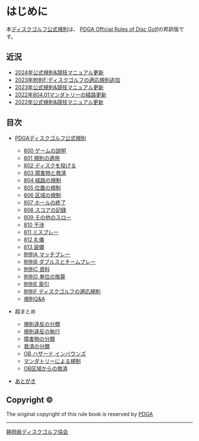 # はじめに

本[ディスクゴルフ公式規則](index)は、
[PDGA Official Rules of Disc Golf](https://www.pdga.com/rules/official-rules-disc-golf)の邦訳版です。


## 近況

* [2024年公式規則&競技マニュアル更新](https://drive.google.com/file/d/1boR4HMhim6qYjtv6jsai1r2QLZv4tUoS/view)
* [2023年附則F:ディスクゴルフの適応規則追加](https://drive.google.com/file/d/1pqpwrATw00Vn5M8o2lb5KQckR_As1M9E/view)
* [2023年公式規則&競技マニュアル更新](https://docs.google.com/presentation/d/e/2PACX-1vRQKajZr0Ye-F5OrV6IqhB38CLAZqR4_dsFH_J4EXrgopZ83imYkrmh1MvLdnoB-Hw9EiXG8ktZnCPp/pub)
* [2022年804.01マンダトリーの経路更新](https://docs.google.com/presentation/d/e/2PACX-1vSiGej3PzUmYvI-gD5ylHzCo_ixT3W7UpntrLrqsZIOx-D4vW0lrYNmKDUuzqFqYXMyM4t_2wPDdwjV/pub?start=false&loop=false&delayms=3000)
* [2022年公式規則&競技マニュアル更新](https://docs.google.com/presentation/d/e/2PACX-1vRvDwv6ThGpV3tHZipAZ0m_BtGrZu2tNZfGRW7YJUIgbGo4MQuu0MWdwRfGlxehqsO8McxybQdY2RCf/pub)

## 目次

* [PDGAディスクゴルフ公式規則](/index)
    * [800 ゲームの説明](800)
    * [801 規則の適用](801)
    * [802 ディスクを投げる](802)
    * [803 障害物と救済](803)
    * [804 経路の規制](804)
    * [805 位置の規制](805)
    * [806 区域の規制](806)
    * [807 ホールの終了](807)
    * [808 スコアの記録](808)
    * [809 その他のスロー](809)
    * [810 干渉](810)
    * [811 ミスプレー](811)
    * [812 礼儀](812)
    * [813 装備](813)
    * [附則A マッチプレー](appendix-a)
    * [附則B ダブルスとチームプレー](appendix-b)
    * [附則C 資料](appendix-c)
    * [附則D 単位の換算](appendix-d)
    * [附則E 索引](appendix-e)
    * [附則F ディスクゴルフの適応規則](appendix-f)
    * [規則Q&A](qa-index)

* 超まとめ
    * [規則違反の分類](/penalties)
    * [規則違反の執行](/enforcement)
    * [障害物の分類](/obstacles)
    * [救済の分類](/reliefs)
    * [OB,ハザード,インバウンズ](/obhazardinbounds)
    * [マンダトリーによる規制](/mandatory)
    * [OB区域からの救済](/relief-from-ob)
* [あとがき](/postface)

## Copyright ©

The original copyright of this rule book is reserved by [PDGA](https://www.pdga.com)

---

[静岡県ディスクゴルフ協会](https://jpdga-shizuoka.github.io/home)
